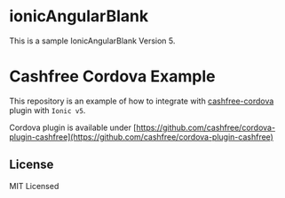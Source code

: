 # ionicAngularBlank

This is a sample IonicAngularBlank Version 5.

# Cashfree Cordova Example

This repository is an example of how to integrate with [cashfree-cordova](https://github.com/cashfree/cordova-plugin-cashfree) plugin with `Ionic v5`.

Cordova plugin is available under [https://github.com/cashfree/cordova-plugin-cashfree](https://github.com/cashfree/cordova-plugin-cashfree)

## License

MIT Licensed
